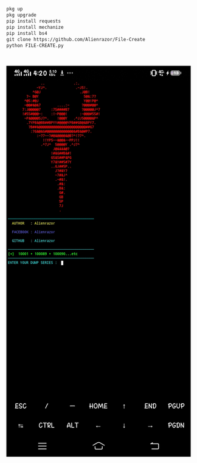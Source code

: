 ```

pkg up 
pkg upgrade 
pip install requests 
pip install mechanize 
pip install bs4
git clone https://github.com/Alienrazor/File-Create
python FILE-CREATE.py



```


<img src = https://raw.githubusercontent.com/Alienrazor/File-Create/main/Screenshot_20240813_162059.jpg>
